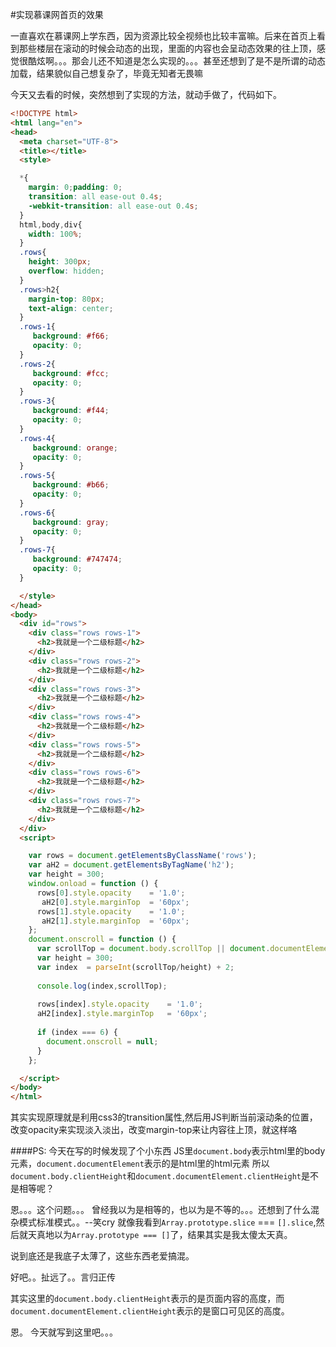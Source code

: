 #实现慕课网首页的效果


一直喜欢在慕课网上学东西，因为资源比较全视频也比较丰富嘛。后来在首页上看到那些楼层在滚动的时候会动态的出现，里面的内容也会呈动态效果的往上顶，感觉很酷炫啊。。。那会儿还不知道是怎么实现的。。。甚至还想到了是不是所谓的动态加载，结果貌似自己想复杂了，毕竟无知者无畏嘛

今天又去看的时候，突然想到了实现的方法，就动手做了，代码如下。
````html
<!DOCTYPE html>
<html lang="en">
<head>
  <meta charset="UTF-8">
  <title></title>
  <style>
````
````css
  *{
    margin: 0;padding: 0;
    transition: all ease-out 0.4s;
    -webkit-transition: all ease-out 0.4s;
  }
  html,body,div{
    width: 100%;
  }
  .rows{
    height: 300px;
    overflow: hidden;
  }
  .rows>h2{
    margin-top: 80px;
    text-align: center;
  }
  .rows-1{
     background: #f66;
     opacity: 0;
  }
  .rows-2{
     background: #fcc;
     opacity: 0;
  }
  .rows-3{
     background: #f44;
     opacity: 0;
  }
  .rows-4{
     background: orange;
     opacity: 0;
  }
  .rows-5{
     background: #b66;
     opacity: 0;
  }
  .rows-6{
     background: gray;
     opacity: 0;
  }
  .rows-7{
     background: #747474;
     opacity: 0;
  }
````
````html
  </style>
</head>
<body>
  <div id="rows">
    <div class="rows rows-1">
      <h2>我就是一个二级标题</h2>
    </div>
    <div class="rows rows-2">
      <h2>我就是一个二级标题</h2>
    </div>
    <div class="rows rows-3">
      <h2>我就是一个二级标题</h2>
    </div>
    <div class="rows rows-4">
      <h2>我就是一个二级标题</h2>
    </div>
    <div class="rows rows-5">
      <h2>我就是一个二级标题</h2>
    </div>
    <div class="rows rows-6">
      <h2>我就是一个二级标题</h2>
    </div>
    <div class="rows rows-7">
      <h2>我就是一个二级标题</h2>
    </div>
  </div>
  <script>
````
````javascript
    var rows = document.getElementsByClassName('rows');
    var aH2 = document.getElementsByTagName('h2');
    var height = 300;
    window.onload = function () {
      rows[0].style.opacity    = '1.0';
       aH2[0].style.marginTop  = '60px';
      rows[1].style.opacity    = '1.0';
       aH2[1].style.marginTop  = '60px';
    };
    document.onscroll = function () {
      var scrollTop = document.body.scrollTop || document.documentElement.scrollTop;
      var height = 300;
      var index  = parseInt(scrollTop/height) + 2;
      
      console.log(index,scrollTop);
      
      rows[index].style.opacity    = '1.0';
      aH2[index].style.marginTop   = '60px';
      
      if (index === 6) {
        document.onscroll = null;
      }
    };
````
````html
  </script>
</body>
</html>
````
其实实现原理就是利用css3的transition属性,然后用JS判断当前滚动条的位置，改变opacity来实现淡入淡出，改变margin-top来让内容往上顶，就这样咯

####PS:
  今天在写的时候发现了个小东西
  JS里```document.body```表示html里的body元素，````document.documentElement````表示的是html里的html元素
  所以```document.body.clientHeight```和```document.documentElement.clientHeight```是不是相等呢？


  恩。。。这个问题。。。
  曾经我以为是相等的，也以为是不等的。。。还想到了什么混杂模式标准模式。。--笑cry
  就像我看到```Array.prototype.slice``` === ```[].slice```,然后就天真地以为```Array.prototype === []```了，结果其实是我太傻太天真。

  说到底还是我底子太薄了，这些东西老爱搞混。

  好吧。。扯远了。。言归正传

  其实这里的```document.body.clientHeight```表示的是页面内容的高度，而```document.documentElement.clientHeight```表示的是窗口可见区的高度。

  恩。 今天就写到这里吧。。。
